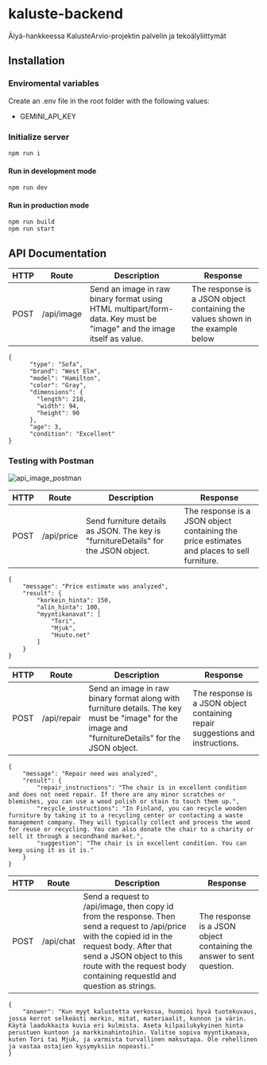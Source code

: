 # kaluste-backend
Älyä-hankkeessa KalusteArvio-projektin palvelin ja tekoälyliittymät

## Installation

### Enviromental variables
Create an .env file in the root folder with the following values:
- GEMINI_API_KEY

### Initialize server
```
npm run i
```
#### Run in development mode
```
npm run dev
```
#### Run in production mode
```
npm run build
npm run start
```

## API Documentation
| HTTP | Route      | Description | Response |
| ---- | ---------- | ----------- | -------- |
| POST | /api/image | Send an image in raw binary format using HTML multipart/form-data. Key must be "image" and the image itself as value. | The response is a JSON object containing the values shown in the example below |
```
{
      "type": "Sofa",
      "brand": "West Elm",
      "model": "Hamilton",
      "color": "Gray",
      "dimensions": {
        "length": 218,
        "width": 94,
        "height": 90
      },
      "age": 3,
      "condition": "Excellent"
}
```

### Testing with Postman
![api_image_postman](https://github.com/user-attachments/assets/538d506f-8d67-4b6b-af5b-67b7f1b1fabf)

| HTTP | Route      | Description | Response |
| ---- | ---------- | ----------- | -------- |
| POST | /api/price | Send furniture details as JSON. The key is "furnitureDetails" for the JSON object. | The response is a JSON object containing the price estimates and places to sell furniture.|
```
{
    "message": "Price estimate was analyzed",
    "result": {
        "korkein_hinta": 150,
        "alin_hinta": 100,
        "myyntikanavat": [
            "Tori",
            "Mjuk",
            "Huuto.net"
        ]
    }
}
```

| HTTP | Route | Description | Response |
| ---- | ----- | ----------- | -------- |
| POST | /api/repair | Send an image in raw binary format along with furniture details. The key must be "image" for the image and "furnitureDetails" for the JSON object. | The response is a JSON object containing repair suggestions and instructions. |
```
{
    "message": "Repair need was analyzed",
    "result": {
        "repair_instructions": "The chair is in excellent condition and does not need repair. If there are any minor scratches or blemishes, you can use a wood polish or stain to touch them up.",
        "recycle_instructions": "In Finland, you can recycle wooden furniture by taking it to a recycling center or contacting a waste management company. They will typically collect and process the wood for reuse or recycling. You can also donate the chair to a charity or sell it through a secondhand market.",
        "suggestion": "The chair is in excellent condition. You can keep using it as it is."
    }
}
```


| HTTP | Route | Description | Response |
| ---- | ----- | ----------- | -------- |
| POST | /api/chat | Send a request to /api/image, then copy id from the response. Then send a request to /api/price with the copied id in the request body. After that send a JSON object to this route with the request body containing requestId and question as strings. | The response is a JSON object containing the answer to sent question. |
```
{
    "answer": "Kun myyt kalustetta verkossa, huomioi hyvä tuotekuvaus, jossa kerrot selkeästi merkin, mitat, materiaalit, kunnon ja värin. Käytä laadukkaita kuvia eri kulmista. Aseta kilpailukykyinen hinta perustuen kuntoon ja markkinahintoihin. Valitse sopiva myyntikanava, kuten Tori tai Mjuk, ja varmista turvallinen maksutapa. Ole rehellinen ja vastaa ostajien kysymyksiin nopeasti."
}
```
